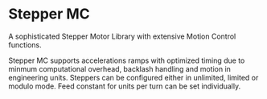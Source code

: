 # Stepper MC
A sophisticated Stepper Motor Library with extensive Motion Control functions.

Stepper MC supports accelerations ramps with optimized timing due to minmum computational overhead, backlash handling and motion in engineering units.
Steppers can be configured either in unlimited, limited or modulo mode. Feed constant for units per turn can be set individually.
